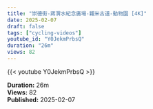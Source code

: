 ```yaml
---
title: "崇德街-蔣渭水紀念廣場-糶米古道-動物園 [4K]"
date: 2025-02-07
draft: false
tags: ["cycling-videos"]
youtube_id: "Y0JekmPrbsQ"
duration: "26m"
views: 82
---
```


{{< youtube Y0JekmPrbsQ >}}

**Duration:** 26m  
**Views:** 82  
**Published:** 2025-02-07

